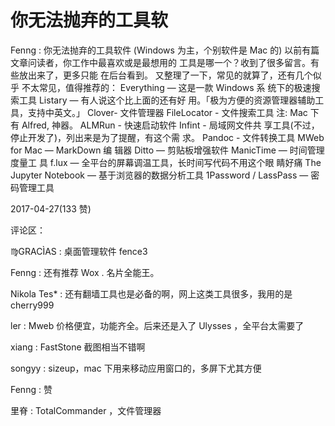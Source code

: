 # 你无法抛弃的工具软

Fenng : 你无法抛弃的工具软件 (Windows 为主，个别软件是 Mac 的) 以前有篇文章问读者，你工作中最喜欢或是最想用的 工具是哪一个？收到了很多留言。有些放出来了，更多只能 在后台看到。 又整理了一下，常见的就算了，还有几个似乎 不太常见，值得推荐的： Everything — 这是一款 Windows 系 统下的极速搜索工具 Listary — 有人说这个比上面的还有好 用。「极为方便的资源管理器辅助工具，支持中英文。」 Clover- 文件管理器 FileLocator - 文件搜索工具 注: Mac 下有 Alfred, 神器。 ALMRun - 快速启动软件 Infint - 局域网文件共 享工具(不过，停止开发了)，列出来是为了提醒，有这个需 求。 Pandoc - 文件转换工具 MWeb for Mac — MarkDown 编 辑器 Ditto — 剪贴板增强软件 ManicTime — 时间管理度量工 具 f.lux — 全平台的屏幕调温工具，长时间写代码不用这个眼 睛好痛 The Jupyter Notebook — 基于浏览器的数据分析工具 1Password / LassPass — 密码管理工具

2017-04-27(133 赞)

评论区：

♍GRACÌAS : 桌面管理软件 fence3

Fenng : 还有推荐 Wox . 名片全能王。

Nikola Tes* : 还有翻墙工具也是必备的啊，网上这类工具很多，我用的是 cherry999

ler : Mweb 价格便宜，功能齐全。后来还是入了 Ulysses ，全平台太需要了

xiang : FastStone 截图相当不错啊

songyy : sizeup，mac 下用来移动应用窗口的，多屏下尤其方便

Fenng : 赞

里脊 : TotalCommander ，文件管理器